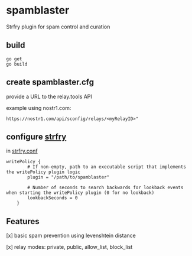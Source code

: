 # spamblaster
Strfry plugin for spam control and curation

## build
```
go get
go build
```
## create spamblaster.cfg
provide a URL to the relay.tools API

example using nostr1.com:

```
https://nostr1.com/api/sconfig/relays/<myRelayID>"
```

## configure [strfry](https://github.com/hoytech/strfry)

in [strfry.conf](https://github.com/hoytech/strfry/blob/master/strfry.conf)

```
writePolicy {
        # If non-empty, path to an executable script that implements the writePolicy plugin logic
        plugin = "/path/to/spamblaster"

        # Number of seconds to search backwards for lookback events when starting the writePolicy plugin (0 for no lookback)
        lookbackSeconds = 0
    }
```

## Features

[x] basic spam prevention using levenshtein distance

[x] relay modes: private, public, allow_list, block_list


